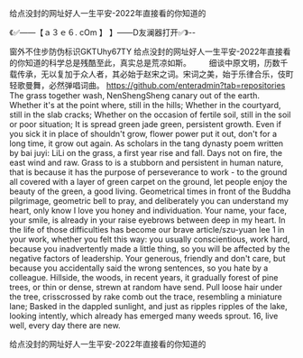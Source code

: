 给点没封的网址好人一生平安-2022年直接看的你知道的

《✅——【ａ３ｅ６. cOm 】 】——D友澜器打开✅》--

窗外不住步防伪标识GKTUhy67TY
给点没封的网址好人一生平安-2022年直接看的你知道的科学总是残酷至此，真实总是荒凉如斯。
　　细谈中原文明，历数千载传承，无以复加于众人者，其必始于赵宋之词。宋词之美，始于乐律合乐，伎町轻歌曼舞，必然弹唱词曲。
https://github.com/enteradmin?tab=repositories
The grass together wash, NenShengSheng canary out of the earth.
Whether it's at the point where, still in the hills;
Whether in the courtyard, still in the slab cracks;
Whether on the occasion of fertile soil, still in the soil or poor situation;
It is spread green jade green, persistent growth.
Even if you sick it in place of shouldn't grow, flower power put it out, don't for a long time, it grow out again.
As scholars in the tang dynasty poem written by bai juyi: LiLi on the grass, a first year rise and fall.
Days not on fire, the east wind and raw.
Grass to is a stubborn and persistent in human nature, that is because it has the purpose of perseverance to work - to the ground all covered with a layer of green carpet on the ground, let people enjoy the beauty of the green, a good living.
Geometrical times in front of the Buddha pilgrimage, geometric bell to pray, and deliberately you can understand my heart, only know I love you honey and individuation.
Your name, your face, your smile, is already in your raise eyebrows between deep in my heart.
In the life of those difficulties has become our brave article/szu-yuan lee 1 in your work, whether you felt this way: you usually conscientious, work hard, because you inadvertently made a little thing, so you will be affected by the negative factors of leadership.
Your generous, friendly and don't care, but because you accidentally said the wrong sentences, so you hate by a colleague.
Hillside, the woods, in recent years, it gradually forest of pine trees, or thin or dense, strewn at random have send.
Pull loose hair under the tree, crisscrossed by rake comb out the trace, resembling a miniature lane;
Basked in the dappled sunlight, and just as ripples ripples of the lake, looking intently, which already has emerged many weeds sprout.
16, live well, every day there are new.




给点没封的网址好人一生平安-2022年直接看的你知道的
